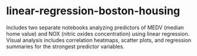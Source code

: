 # linear-regression-boston-housing
Includes two separate notebooks analyzing predictors of MEDV (median home value) and NOX (nitric oxides concentration) using linear regression. Visual analysis includes correlation heatmaps, scatter plots, and regression summaries for the strongest predictor variables.
